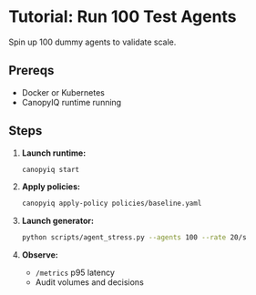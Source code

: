 # Tutorial: Run 100 Test Agents

Spin up 100 dummy agents to validate scale.

## Prereqs
- Docker or Kubernetes
- CanopyIQ runtime running

## Steps

1. **Launch runtime:**
   ```bash
   canopyiq start
   ```

2. **Apply policies:**
   ```bash
   canopyiq apply-policy policies/baseline.yaml
   ```

3. **Launch generator:**
   ```bash
   python scripts/agent_stress.py --agents 100 --rate 20/s
   ```

4. **Observe:**
   - `/metrics` p95 latency
   - Audit volumes and decisions